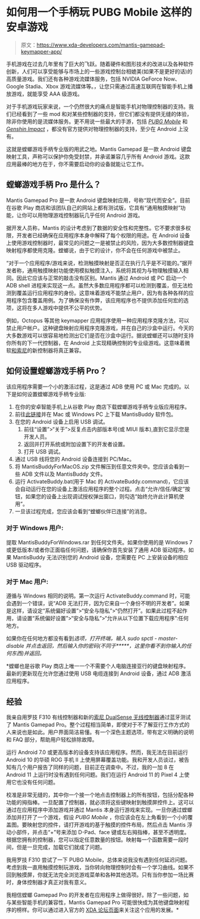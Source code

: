 # 如何用一个手柄玩 PUBG Mobile 这样的安卓游戏

> 原文：<https://www.xda-developers.com/mantis-gamepad-keymapper-app/>

手机游戏在过去几年里有了巨大的飞跃。随着硬件和图形技术的改进以及各种软件创新，人们可以享受能够与市场上的一些游戏控制台相媲美(如果不是更好的话)的高质量游戏。我们还有各种游戏流媒体服务，包括 NVIDIA GeForce Now、Google Stadia、Xbox 游戏流媒体等。，让您只需通过高速互联网在智能手机上播放游戏，就能享受 AAA 级游戏。

对于手机游戏玩家来说，一个仍然很大的痛点是智能手机对物理控制器的支持。我们已经看到了一些 mod 和对某些控制器的支持，但它们都没有提供无缝的体验，除非你使用的是流媒体服务。更不用说一些最大的手游，包括 *[PUBG Mobile](https://www.xda-developers.com/tag/playerunknown-bg/)* 和 [*Genshin Impact*](https://www.xda-developers.com/tag/genshin-impact/) ，都没有官方提供对物理控制器的支持，至少在 Android 上没有。

这就是螳螂游戏手柄专业版的用武之地。Mantis Gamepad 是一款 Android 键盘映射工具，声称可以保护你免受封禁，并承诺兼容几乎所有 Android 游戏。这款应用最棒的地方在于，你不需要启动你的设备就能让它工作。

## 螳螂游戏手柄 Pro 是什么？

Mantis Gamepad Pro 是一款 Android 键盘映射应用，号称“现代而安全”。目前在谷歌 Play 商店和该团队自己的网站上都有测试版，它具有“通用触摸映射”功能，让你可以用物理游戏控制器玩几乎任何 Android 游戏。

据开发人员称，Mantis 的设计考虑到了数据的安全性和完整性。它不要求很多权限，开发者已经确保在应用程序本身中解释了每个权限的用途。在 Android 设备上使用游戏控制器时，最常见的问题之一是被禁止的风险，因为大多数控制器键盘映射程序都使用克隆。螳螂说，由于它的设计，你不会在任何游戏中被禁止。

“对于一个应用程序/游戏来说，检测触摸映射是否正在执行几乎是不可能的。”据开发者称，通用触摸映射功能使用模拟触摸注入，系统将其视为与物理触摸输入相同。因此它应该与正常的敲击没有区别。Mantis 通过 Android 或 PC 启动一个 ADB shell 进程来实现这一点。虽然大多数应用程序都可以检测到覆盖，但无法检测到覆盖运行应用程序的身份。这意味着游戏不能禁止用户，因为有各种各样的应用程序包含覆盖用例。为了确保没有作弊，该应用程序也不提供添加任何宏的选项，这将在多人游戏中提供不公平的优势。

例如，Octopus 等其他 keymapper 应用程序使用一种应用程序克隆方法，可以禁止用户帐户。这种键盘映射应用程序克隆游戏，并在自己的沙盒中运行。今天的大多数游戏可以很容易地检测出它们是否在沙盒中运行。据说螳螂还可以随时支持你所有的下一代控制器，在 Android 上实现精确控制的专业级游戏。这意味着微软[和索尼](https://www.xda-developers.com/sony-dualsense-wireless-controller-preview/)的新控制器将真正兼容。

## 如何设置螳螂游戏手柄 Pro？

该应用程序需要一个小的激活过程，这是通过 ADB 使用 PC 或 Mac 完成的。以下是如何设置螳螂游戏手柄专业版:

1.  在你的安卓智能手机上从谷歌 Play 商店下载螳螂游戏手柄专业版应用程序。
2.  前往[此链接](https://mantispro.app/buddy/)并在 Mac 或 Windows PC 上下载 MantisBuddy 软件包。
3.  在您的 Android 设备上启用 USB 调试。
    1.  前往“设置”>“关于”>反复点击内部版本号(或 MIUI 版本),直到它显示您是开发人员。
    2.  返回并打开系统或附加设置下的开发者设置。
    3.  打开 USB 调试。
4.  通过 USB 线将您的 Android 设备连接到 PC/Mac。
5.  将 MantisBuddyForMacOS.zip 文件解压到任意文件夹中。您应该会看到一些 ADB 文件以及 MantisBuddy 文件。
6.  运行 ActivateBuddy.bat(用于 Mac 的 ActivateBuddy.command)，它应该会自动运行在您的设备上激活应用程序的整个过程。点击“允许/信任/确定”按钮，如果您的设备上出现调试授权弹出窗口，则勾选“始终允许此计算机使用”。
7.  一旦该过程完成，您应该会看到“螳螂伙伴已连接”的消息。

### 对于 Windows 用户:

提取 MantisBuddyForWindows.rar 到任何文件夹。如果你使用的是 Windows 7 或更低版本/或者你正面临任何问题，请确保你首先安装了通用 ADB 驱动程序。如果 MantisBuddy 无法识别您的 Android 设备，您需要在 PC 上安装设备的相应 USB 驱动程序。

### 对于 Mac 用户:

遵循与 Windows 相同的说明。第一次运行 ActivateBuddy.command 时，可能会遇到一个错误，说“ADB 无法打开，因为它来自一个身份不明的开发者”。如果是这样，请设定“系统偏好设置”>“安全与隐私”>“仍然打开”。如果此过程不起作用，请设置“系统偏好设置”>“安全与隐私”>“允许从以下位置下载应用程序”:任何地方。

如果你在任何地方都没有看到*选项，打开终端，输入 *sudo spctl - master-disable* 并点击返回，然后输入你的密码(不同于*****，这里你看不到你输入的任何东西)并返回。*

 *螳螂也是谷歌 Play 商店上唯一一个不需要个人电脑连接亚行的键盘映射程序。最新的更新现在允许您通过使用 USB 电缆连接到 Android 设备，通过 ADB 激活应用程序。

## 经验

我亲自用罗技 F310 有线控制器和新的[索尼 DualSense 无线控制器](https://www.xda-developers.com/sony-playstation-5-dualsense-controller-drift-issue-explained/)通过蓝牙测试了 Mantis Gamepad Pro。整个过程相当简单，即使对于不了解亚行工作方式的人来说也是如此。用户界面简洁易懂。有一个深色主题选项，带有定义明确的说明和 FAQ 部分，帮助用户轻松排除故障。

运行 Android 7.0 或更高版本的设备支持该应用程序。然而，我无法在目前运行 Android 10 的华硕 ROG 手机 II 上使用屏幕覆盖功能。我和开发人员谈过，被告知有几个用户报告了同样的问题，目前正在调查中。不过，我的一加 8 在 Android 11 上运行时没有遇到任何问题。我们在运行 Android 11 的 Pixel 4 上使用它也没有任何问题。

校准是非常无缝的，其中你一个接一个地点击控制器上的所有按钮，包括分配各种功能的拇指棒。一旦配置了控制器，就必须将这些键映射到触摸屏控件上。这可以通过在应用程序中添加游戏并通过 Mantis 本身运行游戏来实现。一旦你通过螳螂添加并打开了一个游戏，假设 *PUBG Mobile* ，你应该会在左上角看到一个小的覆盖图。要映射您的控件，请打开游戏的基于触摸的控件布局，然后点击 Mantis 浮动小部件，并点击“+”号来添加 D-Pad、face 键或左右拇指棒，甚至不透明度。根据您拥有的控制器，您可以指定任意数量的按钮。映射每一个函数需要一段时间，但是一旦完成，加载它们就成了问题。

我用罗技 F310 尝试了一下 PUBG Mobile，总体来说我没有遇到任何延迟问题。考虑到我一直用触摸控制玩游戏，当你转向物理控制时会有一个学习曲线。如果不回到触摸屏，你就无法完全浏览游戏菜单和各种其他选项。只有当你参加一场比赛时，身体控制器才真正对我有意义。

我相信螳螂 Gamepad Pro 的开发者在应用程序上做得很好。除了一些问题，如与某些智能手机的兼容性，Mantis Gamepad Pro 可能很快成为其他键盘映射程序的榜样。你可以通过进入官方的 [XDA 论坛页面](https://forum.xda-developers.com/t/app-7-0-mantis-gamepad-pro-free-no-root-gamepad-mapper-for-android-now-live-on-google-play.4204243/)来关注这个应用的发展。*
